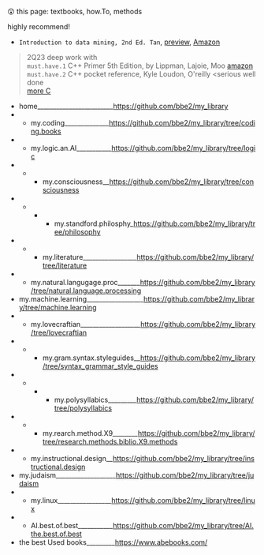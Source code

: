 😲  this page: textbooks, how.To, methods  

highly recommend!  
- `Introduction to data mining, 2nd Ed. Tan`, [preview](https://1drv.ms/b/s!AgmlYwjBHde19kA9OwKKX-oaV-cb?e=LWfNg6), [Amazon](https://www.amazon.com/Introduction-Mining-Whats-Computer-Science/dp/0133128903/ref=sr_1_1?crid=3BFBQ6V62WDJY&keywords=introduction+to+data+mining+tan&qid=1684791356&sprefix=introduciont+to+data+mining%2Caps%2C92&sr=8-1&ufe=app_do%3Aamzn1.fos.f5122f16-c3e8-4386-bf32-63e904010ad0 )


> 2Q23 deep work with  
> `must.have.1` C++ Primer 5th Edition, by Lippman, Lajoie, Moo [amazon](https://www.amazon.com/Primer-5th-Stanley-B-Lippman/dp/0321714113/ref=sr_1_1?crid=18GTQEVGBW184&keywords=c%2B%2B+primer&qid=1684802643&sprefix=c%2B%2B+primer%2Caps%2C112&sr=8-1 )  
> `must.have.2` C++ pocket reference, Kyle Loudon, O'reilly <serious well done  
> [more C](https://github.com/bbe2/my_library/edit/coding.books/README.md)  
  
- home________________________https://github.com/bbe2/my_library  
- - my.coding______________https://github.com/bbe2/my_library/tree/coding.books
- - my.logic.an.AI___________https://github.com/bbe2/my_library/tree/logic  
- - - my.consciousness__https://github.com/bbe2/my_library/tree/consciousness  
- - - - my.standford.philosphy_https://github.com/bbe2/my_library/tree/philosophy  
- - - my.literature_________________https://github.com/bbe2/my_library/tree/literature  
- - my.natural.langugage.proc_______https://github.com/bbe2/my_library/tree/natural.language.processing  
- my.machine.learning__________________https://github.com/bbe2/my_library/tree/machine.learning   
- - my.lovecraftian___________________https://github.com/bbe2/my_library/tree/lovecraftian  
- - - my.gram.syntax.styleguides__https://github.com/bbe2/my_library/tree/syntax_grammar_style_guides  
- - - - my.polysyllabics_________https://github.com/bbe2/my_library/tree/polysyllabics  
- - - my.rearch.method.X9________https://github.com/bbe2/my_library/tree/research.methods.biblio.X9.methods  
- - my.instructional.design__https://github.com/bbe2/my_library/tree/instructional.design  
-  my.judaism___________________https://github.com/bbe2/my_library/tree/judaism  
- - my.linux_________________https://github.com/bbe2/my_library/tree/linux  
- -  AI.best.of.best___________https://github.com/bbe2/my_library/tree/AI.the.best.of.best   
-  the best Used books_________https://www.abebooks.com/   

